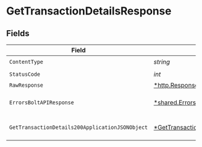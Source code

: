 # GetTransactionDetailsResponse


## Fields

| Field                                                                                                          | Type                                                                                                           | Required                                                                                                       | Description                                                                                                    |
| -------------------------------------------------------------------------------------------------------------- | -------------------------------------------------------------------------------------------------------------- | -------------------------------------------------------------------------------------------------------------- | -------------------------------------------------------------------------------------------------------------- |
| `ContentType`                                                                                                  | *string*                                                                                                       | :heavy_check_mark:                                                                                             | N/A                                                                                                            |
| `StatusCode`                                                                                                   | *int*                                                                                                          | :heavy_check_mark:                                                                                             | N/A                                                                                                            |
| `RawResponse`                                                                                                  | [*http.Response](https://pkg.go.dev/net/http#Response)                                                         | :heavy_minus_sign:                                                                                             | N/A                                                                                                            |
| `ErrorsBoltAPIResponse`                                                                                        | [*shared.ErrorsBoltAPIResponse](../../models/shared/errorsboltapiresponse.md)                                  | :heavy_minus_sign:                                                                                             | Generic Error Schema                                                                                           |
| `GetTransactionDetails200ApplicationJSONObject`                                                                | [*GetTransactionDetails200ApplicationJSON](../../models/operations/gettransactiondetails200applicationjson.md) | :heavy_minus_sign:                                                                                             | Transaction Details Retrieved<br/>                                                                             |